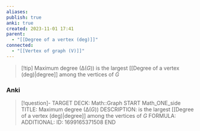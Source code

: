 ```yaml
---
aliases: 
publish: true
anki: true
created: 2023-11-01 17:41
parent:
  - "[[Degree of a vertex (deg)]]"
connected:
  - "[[Vertex of graph (V)]]"
---
```

> [!tip] Maximum degree ($∆(G)$)
is the largest [[Degree of a vertex (deg)|degree]] among the vertices of $G$

### Anki
> [!question]-
TARGET DECK: Math::Graph
START
Math_ONE_side
TITLE: Maximum degree ($∆(G)$)
DESCRIPTION: is the largest [[Degree of a vertex (deg)|degree]] among the vertices of $G$
FORMULA: 
ADDITIONAL:
ID: 1699165371508
END












